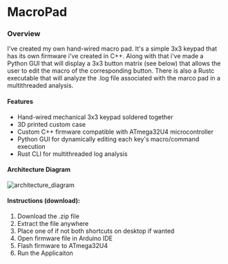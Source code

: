 # MacroPad
### Overview
I've created my own hand-wired macro pad. It's a simple 3x3 keypad that has its own firmware i've created in C++. Along with that i've made a Python GUI that will display a 3x3 button matrix (see below) that allows the user to edit the macro of the corresponding button. There is also a Rustc executable that will analyze the .log file associated with the marco pad in a multithreaded analysis.
#### Features
* Hand-wired mechanical 3x3 keypad soldered together
* 3D printed custom case
* Custom C++ firmware compatible with ATmega32U4 microcontroller
* Python GUI for dynamically editing each key's macro/command execution
* Rust CLI for multithreaded log analysis

#### Architecture Diagram
![architecture_diagram](https://github.com/user-attachments/assets/a1dcac8c-d3f3-4a46-a603-4205250ca172)

#### Instructions (download):
1. Download the .zip file
2. Extract the file anywhere
3. Place one of if not both shortcuts on desktop if wanted
4. Open firmware file in Arduino IDE
5. Flash firmware to ATmega32U4
6. Run the Applicaiton
